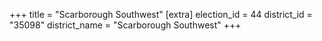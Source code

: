 +++
title = "Scarborough Southwest"
[extra]
election_id = 44
district_id = "35098"
district_name = "Scarborough Southwest"
+++
